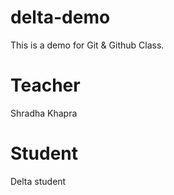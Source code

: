 # delta-demo
This is a demo for Git &amp; Github Class.

# Teacher
Shradha Khapra

# Student
Delta student